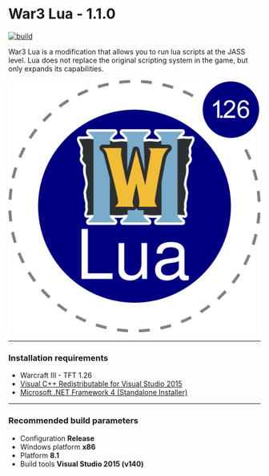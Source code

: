 # War3 Lua - 1.1.0

[![build](https://github.com/Ev3nt/war3_lua/actions/workflows/build.yml/badge.svg)](https://github.com/Ev3nt/war3_lua/actions/workflows/build.yml)

War3 Lua is a modification that allows you to run lua scripts at the JASS level. Lua does not replace the original scripting system in the game, but only expands its capabilities.



![](https://github.com/Ev3nt/war3_lua/blob/master/war3_lua.png)



---
### Installation requirements
* Warcraft III - TFT 1.26 
* [Visual C++ Redistributable for Visual Studio 2015](https://www.microsoft.com/en-US/download/details.aspx?id=48145)
* [Microsoft .NET Framework 4 (Standalone Installer)](https://www.microsoft.com/en-US/download/details.aspx?id=17718)

---
### Recommended build parameters
* Configuration **Release**
* Windows platform **x86**
* Platform **8.1**
* Build tools **Visual Studio 2015 (v140)**
